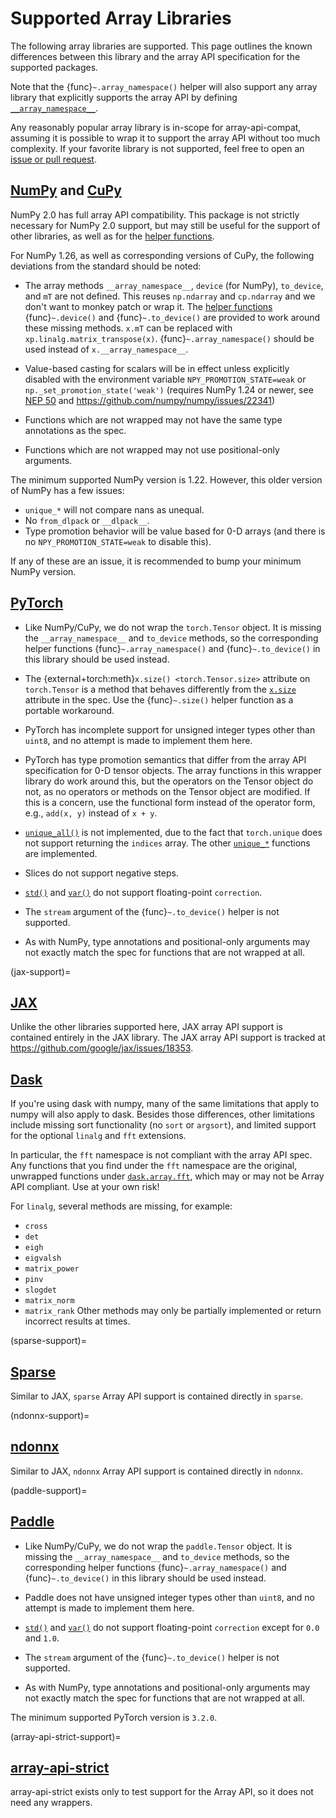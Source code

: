 # Supported Array Libraries

The following array libraries are supported. This page outlines the known
differences between this library and the array API specification for the
supported packages.

Note that the {func}`~.array_namespace()` helper will also support any array
library that explicitly supports the array API by defining
[`__array_namespace__`](https://data-apis.org/array-api/latest/API_specification/generated/array_api.array.__array_namespace__.html).

Any reasonably popular array library is in-scope for array-api-compat,
assuming it is possible to wrap it to support the array API without too much
complexity. If your favorite library is not supported, feel free to open an
[issue or pull request](https://github.com/data-apis/array-api-compat/issues).

## [NumPy](https://numpy.org/) and [CuPy](https://cupy.dev/)

NumPy 2.0 has full array API compatibility. This package is not strictly
necessary for NumPy 2.0 support, but may still be useful for the support of
other libraries, as well as for the [helper functions](helper-functions.rst).

For NumPy 1.26, as well as corresponding versions of CuPy, the following
deviations from the standard should be noted:

- The array methods `__array_namespace__`, `device` (for NumPy), `to_device`,
  and `mT` are not defined. This reuses `np.ndarray` and `cp.ndarray` and we
  don't want to monkey patch or wrap it. The [helper
  functions](helper-functions.rst) {func}`~.device()` and {func}`~.to_device()`
  are provided to work around these missing methods. `x.mT` can be replaced
  with `xp.linalg.matrix_transpose(x)`. {func}`~.array_namespace()` should be
  used instead of `x.__array_namespace__`.

- Value-based casting for scalars will be in effect unless explicitly disabled
  with the environment variable `NPY_PROMOTION_STATE=weak` or
  `np._set_promotion_state('weak')` (requires NumPy 1.24 or newer, see [NEP
  50](https://numpy.org/neps/nep-0050-scalar-promotion.html) and
  https://github.com/numpy/numpy/issues/22341)

- Functions which are not wrapped may not have the same type annotations
  as the spec.

- Functions which are not wrapped may not use positional-only arguments.

The minimum supported NumPy version is 1.22. However, this older version of
NumPy has a few issues:

- `unique_*` will not compare nans as unequal.
- No `from_dlpack` or `__dlpack__`.
- Type promotion behavior will be value based for 0-D arrays (and there is no
  `NPY_PROMOTION_STATE=weak` to disable this).

If any of these are an issue, it is recommended to bump your minimum NumPy
version.

## [PyTorch](https://pytorch.org/)

- Like NumPy/CuPy, we do not wrap the `torch.Tensor` object. It is missing the
  `__array_namespace__` and `to_device` methods, so the corresponding helper
  functions {func}`~.array_namespace()` and {func}`~.to_device()` in this
  library should be used instead.

- The {external+torch:meth}`x.size() <torch.Tensor.size>` attribute on
  `torch.Tensor` is a method that behaves differently from the
  [`x.size`](https://data-apis.org/array-api/draft/API_specification/generated/array_api.array.size.html)
  attribute in the spec. Use the {func}`~.size()` helper function as a
  portable workaround.

- PyTorch has incomplete support for unsigned integer types other
  than `uint8`, and no attempt is made to implement them here.

- PyTorch has type promotion semantics that differ from the array API
  specification for 0-D tensor objects. The array functions in this wrapper
  library do work around this, but the operators on the Tensor object do not,
  as no operators or methods on the Tensor object are modified. If this is a
  concern, use the functional form instead of the operator form, e.g., `add(x,
  y)` instead of `x + y`.

- [`unique_all()`](https://data-apis.org/array-api/latest/API_specification/generated/array_api.unique_all.html#array_api.unique_all)
  is not implemented, due to the fact that `torch.unique` does not support
  returning the `indices` array. The other
  [`unique_*`](https://data-apis.org/array-api/latest/API_specification/set_functions.html)
  functions are implemented.

- Slices do not support negative steps.

- [`std()`](https://data-apis.org/array-api/latest/API_specification/generated/array_api.std.html#array_api.std)
  and
  [`var()`](https://data-apis.org/array-api/latest/API_specification/generated/array_api.var.html#array_api.var)
  do not support floating-point `correction`.

- The `stream` argument of the {func}`~.to_device()` helper is not supported.

- As with NumPy, type annotations and positional-only arguments may not
  exactly match the spec for functions that are not wrapped at all.

(jax-support)=
## [JAX](https://jax.readthedocs.io/en/latest/)

Unlike the other libraries supported here, JAX array API support is contained
entirely in the JAX library. The JAX array API support is tracked at
https://github.com/google/jax/issues/18353.

## [Dask](https://www.dask.org/)

If you're using dask with numpy, many of the same limitations that apply to numpy
will also apply to dask. Besides those differences, other limitations include missing
sort functionality (no `sort` or `argsort`), and limited support for the optional `linalg`
and `fft` extensions.

In particular, the `fft` namespace is not compliant with the array API spec. Any functions
that you find under the `fft` namespace are the original, unwrapped functions under [`dask.array.fft`](https://docs.dask.org/en/latest/array-api.html#fast-fourier-transforms), which may or may not be Array API compliant. Use at your own risk!

For `linalg`, several methods are missing, for example:
- `cross`
- `det`
- `eigh`
- `eigvalsh`
- `matrix_power`
- `pinv`
- `slogdet`
- `matrix_norm`
- `matrix_rank`
Other methods may only be partially implemented or return incorrect results at times.

(sparse-support)=
## [Sparse](https://sparse.pydata.org/en/stable/)

Similar to JAX, `sparse` Array API support is contained directly in `sparse`.

(ndonnx-support)=
## [ndonnx](https://github.com/quantco/ndonnx)

Similar to JAX, `ndonnx` Array API support is contained directly in `ndonnx`.

(paddle-support)=
## [Paddle](https://www.paddlepaddle.org.cn/)

- Like NumPy/CuPy, we do not wrap the `paddle.Tensor` object. It is missing the
  `__array_namespace__` and `to_device` methods, so the corresponding helper
  functions {func}`~.array_namespace()` and {func}`~.to_device()` in this
  library should be used instead.

- Paddle does not have unsigned integer types other than `uint8`, and no
  attempt is made to implement them here.

- [`std()`](https://data-apis.org/array-api/latest/API_specification/generated/array_api.std.html#array_api.std)
  and
  [`var()`](https://data-apis.org/array-api/latest/API_specification/generated/array_api.var.html#array_api.var)
  do not support floating-point `correction` except for `0.0` and `1.0`.

- The `stream` argument of the {func}`~.to_device()` helper is not supported.

- As with NumPy, type annotations and positional-only arguments may not
  exactly match the spec for functions that are not wrapped at all.

The minimum supported PyTorch version is `3.2.0`.

(array-api-strict-support)=
## [array-api-strict](https://data-apis.org/array-api-strict/)

array-api-strict exists only to test support for the Array API, so it does not need any wrappers.
